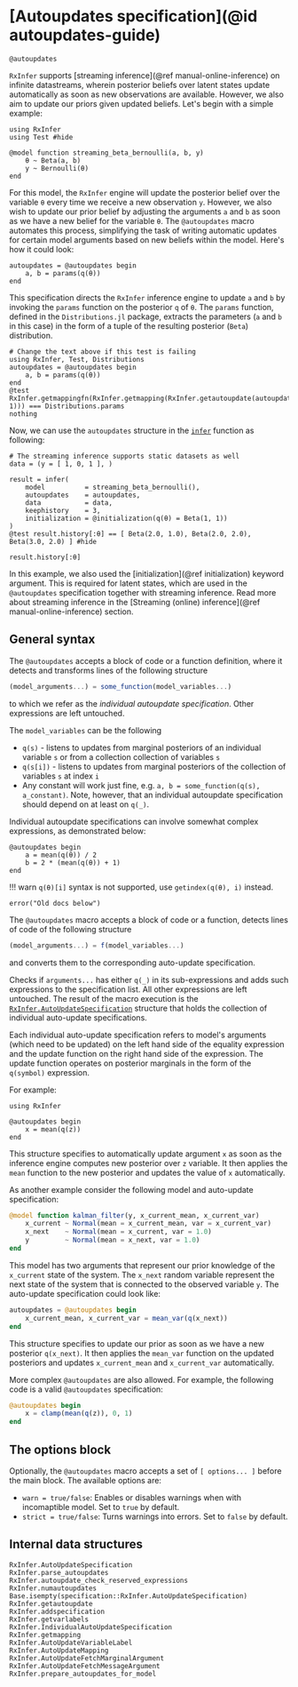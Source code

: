 # [Autoupdates specification](@id autoupdates-guide)

```@docs
@autoupdates
```

`RxInfer` supports [streaming inference](@ref manual-online-inference) on infinite datastreams, wherein posterior beliefs over latent states update automatically as soon as new observations are available. However, we also aim to update our priors given updated beliefs. Let's begin with a simple example:
```@example autoupdates-examples
using RxInfer
using Test #hide

@model function streaming_beta_bernoulli(a, b, y)
    θ ~ Beta(a, b)
    y ~ Bernoulli(θ)
end
```
For this model, the `RxInfer` engine will update the posterior belief over the variable `θ` every time we receive a new observation `y`. However, we also wish to update our prior belief by adjusting the arguments `a` and `b` as soon as we have a new belief for the variable `θ`. The `@autoupdates` macro automates this process, simplifying the task of writing automatic updates for certain model arguments based on new beliefs within the model. Here's how it could look:
```@example autoupdates-examples
autoupdates = @autoupdates begin 
    a, b = params(q(θ))
end
```
This specification directs the `RxInfer` inference engine to update `a` and `b` by invoking the `params` function on the posterior `q` of `θ`. The `params` function, defined in the `Distributions.jl` package, extracts the parameters (`a` and `b` in this case) in the form of a tuple of the resulting posterior (`Beta`) distribution.
```@eval
# Change the text above if this test is failing
using RxInfer, Test, Distributions
autoupdates = @autoupdates begin 
    a, b = params(q(θ))
end
@test RxInfer.getmappingfn(RxInfer.getmapping(RxInfer.getautoupdate(autoupdates, 1))) === Distributions.params
nothing
```

Now, we can use the `autoupdates` structure in the [`infer`](@ref) function as following:
```@example autoupdates-examples
# The streaming inference supports static datasets as well
data = (y = [ 1, 0, 1 ], )

result = infer(
    model          = streaming_beta_bernoulli(),
    autoupdates    = autoupdates,
    data           = data,
    keephistory    = 3,
    initialization = @initialization(q(θ) = Beta(1, 1))
)
@test result.history[:θ] == [ Beta(2.0, 1.0), Beta(2.0, 2.0), Beta(3.0, 2.0) ] #hide

result.history[:θ]
```
In this example, we also used the [initialization](@ref initialization) keyword argument. 
This is required for latent states, which are used in the `@autoupdates` specification together with streaming inference.
Read more about streaming inference in the [Streaming (online) inference](@ref manual-online-inference) section.

## General syntax

The `@autoupdates` accepts a block of code or a function definition, where it detects and transforms lines of the following structure
```julia
(model_arguments...) = some_function(model_variables...)
```
to which we refer as the _individual autoupdate specification_. Other expressions are left untouched.

The `model_variables` can be the following
- `q(s)` - listens to updates from marginal posteriors of an individual variable `s` or from a collection collection of variables `s`
- `q(s[i])` - listens to updates from marginal posteriors of the collection of variables `s` at index `i`
- Any constant will work just fine, e.g. `a, b = some_function(q(s), a_constant)`. Note, however, that an individual autoupdate specification should depend on at least on `q(_)`.

Individual autoupdate specifications can involve somewhat complex expressions, as demonstrated below:
```@example autoupdates-examples
@autoupdates begin 
    a = mean(q(θ)) / 2
    b = 2 * (mean(q(θ)) + 1)
end
```

!!! warn 
    `q(θ)[i]` syntax is not supported, use `getindex(q(θ), i)` instead.


```@eval
error("Old docs below")
```


The `@autoupdates`  macro accepts a block of code or a function, detects lines of code of the following structure
```julia
(model_arguments...) = f(model_variables...)
```
and converts them to the corresponding auto-update specification. 

Checks if `arguments...` has either `q(_)` in its sub-expressions and adds such expressions to the specification list. 
All other expressions are left untouched. The result of the macro execution is the [`RxInfer.AutoUpdateSpecification`](@ref) structure that holds the collection 
of individual auto-update specifications.

Each individual auto-update specification refers to model's arguments (which need to be updated) on the left hand side of the equality expression and 
the update function on the right hand side of the expression. The update function operates on posterior marginals in the form of the `q(symbol)` expression.

For example:

```@example autoupdates-guide
using RxInfer

@autoupdates begin 
    x = mean(q(z))
end
```

This structure specifies to automatically update argument `x` as soon as the inference engine computes new posterior over `z` variable.
It then applies the `mean` function to the new posterior and updates the value of `x` automatically. 

As another example consider the following model and auto-update specification:

```julia
@model function kalman_filter(y, x_current_mean, x_current_var)
    x_current ~ Normal(mean = x_current_mean, var = x_current_var)
    x_next    ~ Normal(mean = x_current, var = 1.0)
    y         ~ Normal(mean = x_next, var = 1.0)
end
```

This model has two arguments that represent our prior knowledge of the `x_current` state of the system. 
The `x_next` random variable represent the next state of the system that 
is connected to the observed variable `y`. The auto-update specification could look like:

```julia
autoupdates = @autoupdates begin
    x_current_mean, x_current_var = mean_var(q(x_next))
end
```
This structure specifies to update our prior as soon as we have a new posterior `q(x_next)`. It then applies the `mean_var` function on the 
updated posteriors and updates `x_current_mean` and `x_current_var` automatically.

More complex `@autoupdates` are also allowed. For example, the following code is a valid `@autoupdates` specification:
```julia
@autoupdates begin 
    x = clamp(mean(q(z)), 0, 1)
end
```

## The options block

Optionally, the `@autoupdates` macro accepts a set of `[ options... ]` before the main block. The available options are:
- `warn = true/false`: Enables or disables warnings when with incomaptible model. Set to `true` by default.
- `strict = true/false`: Turns warnings into errors. Set to `false` by default.

## Internal data structures

```@docs
RxInfer.AutoUpdateSpecification
RxInfer.parse_autoupdates
RxInfer.autoupdate_check_reserved_expressions
RxInfer.numautoupdates
Base.isempty(specification::RxInfer.AutoUpdateSpecification)
RxInfer.getautoupdate
RxInfer.addspecification
RxInfer.getvarlabels
RxInfer.IndividualAutoUpdateSpecification
RxInfer.getmapping
RxInfer.AutoUpdateVariableLabel
RxInfer.AutoUpdateMapping
RxInfer.AutoUpdateFetchMarginalArgument
RxInfer.AutoUpdateFetchMessageArgument
RxInfer.prepare_autoupdates_for_model
```